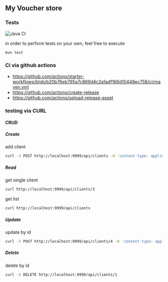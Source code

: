 ## My Voucher store

### Tests

![Java CI](https://github.com/jkanclerz/vouchershop-N3511/workflows/Java%20CI/badge.svg)

in order to perform tests on your own, feel free to execute

```bash
mvn test
```

### Ci via github actions

* https://github.com/actions/starter-workflows/blob/b20b76eb795a7c869d4c2a1adf166d10448ec758/ci/maven.yml
* https://github.com/actions/create-release
* https://github.com/actions/upload-release-asset

### testing via CURL

#### CRUD
##### Create
add client
```bash
curl -X POST http://localhost:9999/api/clients -H 'content-type: application/json' -d '{"firstname": "Michał", "lastname": "Kanclerz", "address": {"street": "rakowicka", "zip": "31-222", "city": "krakow"}}'
```

##### Read
get single client
```bash
curl http://localhost:9999/api/clients/3 
```

get list
```bash
curl http://localhost:9999/api/clients 
```

##### Update
update by id
```bash
curl -X POST http://localhost:9999/api/clients/4 -H 'content-type: application/json' -d '{"firstname": "Michał", "lastname": "Brzeczyszczykiewicz", "address": {"street": "nibylandia", "zip": "31-222", "city": "whatever"}}'
```
##### Delete
delete by id
```bash
curl -X DELETE http://localhost:9999/api/clients/1 
```


